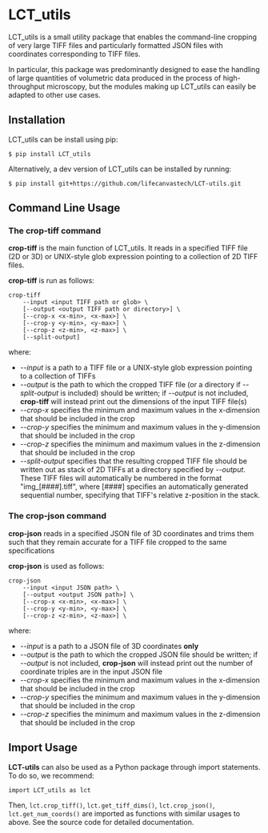# LCT_utils
LCT_utils is a small utility package that enables the command-line cropping of very large TIFF files
and particularly formatted JSON files with coordinates corresponding to TIFF files. 

In particular, this package was predominantly designed to ease the handling of large quantities of
volumetric data produced in the process of high-throughput microscopy, but the modules making up LCT_utils
can easily be adapted to other use cases. 

## Installation
LCT_utils can be install using pip:

`$ pip install LCT_utils`

Alternatively, a dev version of LCT_utils can be installed by running:

`$ pip install git+https://github.com/lifecanvastech/LCT-utils.git`

## Command Line Usage
### The crop-tiff command
**crop-tiff** is the main function of LCT_utils. It reads in a specified TIFF file (2D or 3D) or UNIX-style
glob expression pointing to a collection of 2D TIFF files. 
    
**crop-tiff** is run as follows:
    
    crop-tiff 
        --input <input TIFF path or glob> \
        [--output <output TIFF path or directory>] \
        [--crop-x <x-min>, <x-max>] \
        [--crop-y <y-min>, <y-max>] \
        [--crop-z <z-min>, <z-max>] \
        [--split-output]

where:
* *--input* is a path to a TIFF file or a UNIX-style glob expression pointing to a collection of TIFFs 
* *--output* is the path to which the cropped TIFF file (or a directory if *--split-output* is included)
 should be written; if *--output* is not included, **crop-tiff** will instead print out the dimensions
 of the input TIFF file(s)
* *--crop-x* specifies the minimum and maximum values in the x-dimension that should be included
in the crop
* *--crop-y* specifies the minimum and maximum values in the y-dimension that should be included
in the crop
* *--crop-z* specifies the minimum and maximum values in the z-dimension that should be included
in the crop
* *--split-output* specifies that the resulting cropped TIFF file should be written out as stack of
2D TIFFs at a directory specified by *--output*. These TIFF files will automatically be numbered
in the format "img_[####].tiff", where [####] specifies an automatically generated sequential number,
specifying that TIFF's relative z-position in the stack. 


### The crop-json command
**crop-json** reads in a specified JSON file of 3D coordinates and trims them such that they 
remain accurate for a TIFF file cropped to the same specifications

**crop-json** is used as follows:

    crop-json
        --input <input JSON path> \
        [--output <output JSON path>] \
        [--crop-x <x-min>, <x-max>] \
        [--crop-y <y-min>, <y-max>] \
        [--crop-z <z-min>, <z-max>] \

where:
* *--input* is a path to a JSON file of 3D coordinates **only** 
* *--output* is the path to which the cropped JSON file should be written; 
if *--output* is not included, **crop-json** will instead print out the number of coordinate triples
are in the input JSON file
* *--crop-x* specifies the minimum and maximum values in the x-dimension that should be included
in the crop
* *--crop-y* specifies the minimum and maximum values in the y-dimension that should be included
in the crop
* *--crop-z* specifies the minimum and maximum values in the z-dimension that should be included
in the crop


## Import Usage
**LCT-utils** can also be used as a Python package through import statements. To do so, we recommend:
   
    import LCT_utils as lct
 
 Then, `lct.crop_tiff()`, `lct.get_tiff_dims()`, `lct.crop_json()`, `lct.get_num_coords()` are imported
 as functions with similar usages to above. See the source code for detailed documentation. 
